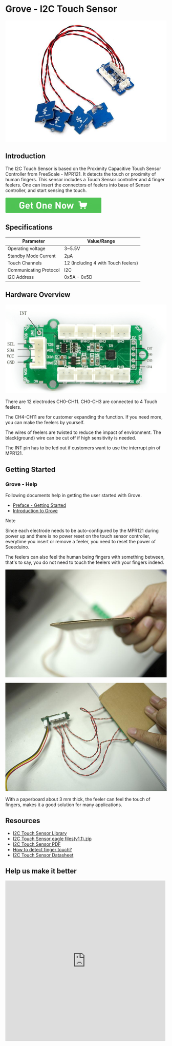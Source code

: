 <!-- 
+++
title       = "Grove - I2C Touch Sensor"
+++
 -->

# Grove - I2C Touch Sensor

![](assets/Grove-I2C_Touch_Sensor/img/Grove-I2C-Touch-Sensor.jpg)

Introduction
------------

The I2C Touch Sensor is based on the Proximity Capacitive Touch Sensor Controller from FreeScale - MPR121. It detects the touch or proximity of human fingers. This sensor includes a Touch Sensor controller and 4 finger feelers. One can insert the connectors of feelers into base of Sensor controller, and start sensing the touch. 

[![](assets/common/Get_One_Now_Banner.png)](http://www.seeedstudio.com/depot/Grove-I2C-Touch-Sensor-p-840.html)

Specifications
-------------

| Parameter              | Value/Range                         |
|------------------------|-------------------------------------|
| Operating voltage      | 3~5.5V                              |
| Standby Mode Current   | 2μA                                 |
| Touch Channels         | 12 (Including 4 with Touch feelers) |
| Communicating Protocol | I2C                                 |
| I2C Address            | 0x5A - 0x5D                         |

Hardware Overview
-----------------

![](assets/Grove-I2C_Touch_Sensor/img/DSC_0030.png)

There are 12 electrodes CH0-CH11. CH0-CH3 are connected to 4 Touch feelers.

The CH4-CH11 are for customer expanding the function. If you need more, you can make the feelers by yourself.

The wires of feelers are twisted to reduce the impact of environment. The black(ground) wire can be cut off if high sensitivity is needed.

The INT pin has to be led out if customers want to use the interrupt pin of MPR121.

Getting Started
---------------

### **Grove - Help**

Following documents help in getting the user started with Grove.

-   [Preface - Getting Started](http://www.seeedstudio.com/document/pdf/Preface.pdf)
-   [Introduction to Grove](http://www.seeedstudio.com/document/pdf/Introduction%20to%20Grove.pdf)

<div class="admonition note">
<p class="admonition-title">Note</p>
Since each electrode needs to be auto-configured by the MPR121 during power up and there is no power reset on the touch sensor controller, everytime you insert or remove a feeler, you need to reset the power of Seeeduino.
</div>

The feelers can also feel the human being fingers with something between, that's to say, you do not need to touch the feelers with your fingers indeed.

![](assets/Grove-I2C_Touch_Sensor/img/DSC_0026.jpg)

![](assets/Grove-I2C_Touch_Sensor/img/DSC_0027.jpg)

With a paperboard about 3 mm thick, the feeler can feel the touch of fingers, makes it a good solution for many applications.

Resources
---------

-   [I2C Touch Sensor Library](https://github.com/Seeed-Studio/Grove_I2C_Touch_Sensor)
-   [I2C Touch Sensor eagle files(v1.1).zip](assets/Grove-I2C_Touch_Sensor/res/I2C_Touch_Sensor_eagle_files-v1.1-.zip)
-   [I2C Touch Sensor PDF](assets/Grove-I2C_Touch_Sensor/res/Grove-I2C_Color_sensor_v1.2.pdf)
-   [How to detect finger touch?](/How_to_detect_finger_touch?)
-   [I2C Touch Sensor Datasheet](assets/Grove-I2C_Touch_Sensor/res/Freescale_Semiconductor;MPR121QR2.pdf)

Help us make it better
-------------------------

<iframe frameborder="0" height="500" src="https://www.surveymonkey.com/r/RDQDY53" width="500"></iframe>


<!-- 
+++
oldwikiurl       = "http://www.seeedstudio.com/wiki/Grove_-_I2C_Touch_Sensor"
+++
 -->

<!-- This Markdown file was created from http://www.seeedstudio.com/wiki/Grove_-_I2C_Touch_Sensor -->
